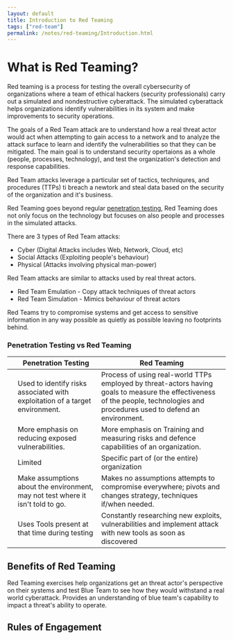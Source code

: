 ```yaml
---
layout: default
title: Introduction to Red Teaming
tags: ["red-team"]
permalink: /notes/red-teaming/Introduction.html
---
```



# What is Red Teaming?

Red teaming is a process for testing the overall cybersecurity of organizations where a team of ethical hackers (security professionals) carry out a simulated  and nondestructive cyberattack. The simulated cyberattack helps organizations identify vulnerabilities in its system and make improvements to security operations. 

The goals of a Red Team attack are to understand how a real threat actor would act when attempting to gain access to a network and to analyze the attack surface to learn and identify the vulnerabilities so that they can be mitigated. The main goal is to understand security opertaions as a whole (people, processes, technology), and test the organization's detection and response capabilities.

Red Team attacks leverage a particular set of tactics, techniqures, and procedures (TTPs) ti breach a newtork and steal data based on the security of the organization and it's business. 

Red Teaming goes beyond regular [penetration testing](#), Red Teaming does not only focus on the technology but focuses on also people and processes in the simulated attacks.  

There are 3 types of Red Team attacks:
- Cyber (Digital Attacks includes Web, Network, Cloud, etc)
- Social Attacks (Exploiting people's behaviour)
- Physical (Attacks involving physical man-power)

Red Team attacks are similar to attacks used by real threat actors.
- Red Team Emulation - Copy attack techniques of threat actors
- Red Team Simulation - Mimics behaviour of threat actors

Red Teams try to compromise systems and get access to sensitive information in any way possible as quietly as possible leaving no footprints behind. 

### Penetration Testing vs Red Teaming


|             | Penetration Testing                                                             | Red Teaming                                                                                                                                                                    |
| ----------- | ------------------------------------------------------------------------------- | ------------------------------------------------------------------------------------------------------------------------------------------------------------------------------ |
|             | Used to identify risks associated with exploitation of a target environment.    | Process of using real-world TTPs employed by threat-actors having goals to measure the effectiveness of the people, technologies and procedures used to defend an environment. |
|             | More emphasis on reducing exposed vulnerabilities.                              | More emphasis on Training and measuring risks and defence capabilities of an organization.                                                                                     |
|     | Limited                                                                         | Specific part of (or the entire) organization                                                                                                                                  |
| | Make assumptions about the environment, may not test where it isn't told to go. | Makes no assumptions attempts to compromise everywhere; pivots and changes strategy, techniques if/when needed.                                                                |
|             | Uses Tools present at that time during testing                                  | Constantly researching new exploits, vulnerabilities and implement attack with new tools as soon as discovered                                                                 |



## Benefits of Red Teaming

Red Teaming exercises help organizations get an threat actor's perspective on their systems and test Blue Team to see how they would withstand a real world cyberattack. Provides an understanding of blue team's capability to impact a threat's ability to operate.




## Rules of Engagement



